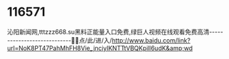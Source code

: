 # 116571
沁阳新闻网,tttzzz668.su黑料正能量入口免费,绿巨人视频在线观看免费高清----------------------------🐏🐏点/此/进/入/http://www.baidu.com/link?url=NoK8PT47PahMhFH8Vie_jnciyIKNTTtVBQKpill6udK&amp;wd
